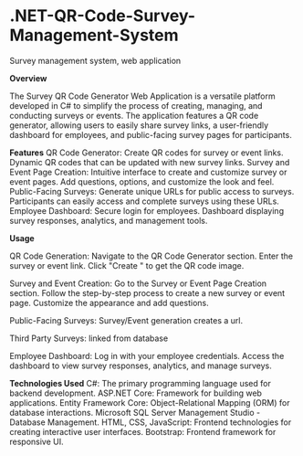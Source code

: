 # .NET-QR-Code-Survey-Management-System
Survey management system, web application

**Overview**

The Survey QR Code Generator Web Application is a versatile platform developed in C# to simplify the process of creating, managing, and conducting surveys or events. The application features a QR code generator, allowing users to easily share survey links, a user-friendly dashboard for employees, and public-facing survey pages for participants.

**Features**
QR Code Generator:
Create QR codes for survey or event links.
Dynamic QR codes that can be updated with new survey links.
Survey and Event Page Creation:
Intuitive interface to create and customize survey or event pages.
Add questions, options, and customize the look and feel.
Public-Facing Surveys:
Generate unique URLs for public access to surveys.
Participants can easily access and complete surveys using these URLs.
Employee Dashboard:
Secure login for employees.
Dashboard displaying survey responses, analytics, and management tools.

**Usage**

QR Code Generation:
Navigate to the QR Code Generator section.
Enter the survey or event link.
Click "Create " to get the QR code image.

Survey and Event Creation:
Go to the Survey or Event Page Creation section.
Follow the step-by-step process to create a new survey or event page.
Customize the appearance and add questions.

Public-Facing Surveys: Survey/Event generation creates a url.

Third Party Surveys: linked from database

Employee Dashboard:
Log in with your employee credentials.
Access the dashboard to view survey responses, analytics, and manage surveys.

**Technologies Used**
C#: The primary programming language used for backend development.
ASP.NET Core: Framework for building web applications.
Entity Framework Core: Object-Relational Mapping (ORM) for database interactions.
Microsoft SQL Server Management Studio - Database Management.
HTML, CSS, JavaScript: Frontend technologies for creating interactive user interfaces.
Bootstrap: Frontend framework for responsive UI.
